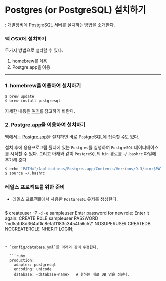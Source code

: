 # Postgres (or PostgreSQL) 설치하기

: 개발장비에 PostgreSQL 서버를 설치하는 방법을 소개한다. 

### 맥 OSX에 설치하기

두가지 방법으로 설치할 수 있다.

1. homebrew를 이용
2. Postgre.app을 이용

---

### 1. homebrew을 이용하여 설치하기

```bash
$ brew update
$ brew install postgresql
```


자세한 내용은 [여기](http://www.moncefbelyamani.com/how-to-install-postgresql-on-a-mac-with-homebrew-and-lunchy/)를 참고하기 바란다.


### 2. Postgre.app을 이용하여 설치하기

맥에서는 [Postgre.app](http://postgresapp.com)을 설치하면 바로 PostgreSQL에 접속할 수도 있다.

설치 후에 응용프로그램 폴더에 있는 `Postgres`를 실행하여 `PostgreSQL` 데이터베이스를 시작할 수 있다. 그리고 아래와 같이 `PostgreSQL`의 `bin` 경로를 `~/.bashrc` 파일에 추가해 준다.

```bash
$ echo 'PATH="/Applications/Postgres.app/Contents/Versions/9.3/bin:$PATH"' >> ~/.bashrc
$ source ~/.bashrc
```


### 레일스 프로젝트를 위한 준비


* 레일스 프로젝트에서 사용한 `PostgreSQL` 유저를 생성한다.

  ```bash
$ createuser -P -d -e sampleuser
Enter password for new role:
Enter it again:
CREATE ROLE sampleuser PASSWORD 'md5afd8d364af0c8efa11183c3454f56c52' NOSUPERUSER CREATEDB NOCREATEROLE INHERIT LOGIN;
```


* `config/database.yml`를 아래와 같이 수정한다.

  ```ruby
  production:
    adapter: postgresql
    encoding: unicode
    database: <database-name>   # 원하는 대로 DB 명을 정한다.
  ```






